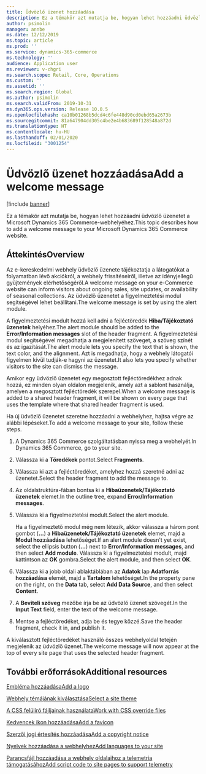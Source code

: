 ```yaml
---
title: Üdvözlő üzenet hozzáadása
description: Ez a témakör azt mutatja be, hogyan lehet hozzáadni üdvözlő üzenetet a Microsoft Dynamics 365 Commerce-webhelyéhez.
author: psimolin
manager: annbe
ms.date: 12/12/2019
ms.topic: article
ms.prod: ''
ms.service: dynamics-365-commerce
ms.technology: ''
audience: Application user
ms.reviewer: v-chgri
ms.search.scope: Retail, Core, Operations
ms.custom: ''
ms.assetid: ''
ms.search.region: Global
ms.author: psimolin
ms.search.validFrom: 2019-10-31
ms.dyn365.ops.version: Release 10.0.5
ms.openlocfilehash: ca10b01268b5dcd4c6fe448d90cd0ebd65a2673b
ms.sourcegitcommit: 81a647904dd305c4be2e4b683689f128548a872d
ms.translationtype: HT
ms.contentlocale: hu-HU
ms.lasthandoff: 02/01/2020
ms.locfileid: "3001254"
---
```

# <a name="add-a-welcome-message"></a><span data-ttu-id="74466-103">Üdvözlő üzenet hozzáadása</span><span class="sxs-lookup"><span data-stu-id="74466-103">Add a welcome message</span></span>


[!include [banner](includes/banner.md)]

<span data-ttu-id="74466-104">Ez a témakör azt mutatja be, hogyan lehet hozzáadni üdvözlő üzenetet a Microsoft Dynamics 365 Commerce-webhelyéhez.</span><span class="sxs-lookup"><span data-stu-id="74466-104">This topic describes how to add a welcome message to your Microsoft Dynamics 365 Commerce website.</span></span>

## <a name="overview"></a><span data-ttu-id="74466-105">Áttekintés</span><span class="sxs-lookup"><span data-stu-id="74466-105">Overview</span></span>

<span data-ttu-id="74466-106">Az e-kereskedelmi webhely üdvözlő üzenete tájékoztatja a látogatókat a folyamatban lévő akciókról, a webhely frissítéseiről, illetve az idényjellegű gyűjtemények elérhetőségéről.</span><span class="sxs-lookup"><span data-stu-id="74466-106">A welcome message on your e-Commerce website can inform visitors about ongoing sales, site updates, or availability of seasonal collections.</span></span> <span data-ttu-id="74466-107">Az üdvözlő üzenetet a figyelmeztetési modul segítségével lehet beállítani.</span><span class="sxs-lookup"><span data-stu-id="74466-107">The welcome message is set by using the alert module.</span></span>

<span data-ttu-id="74466-108">A figyelmeztetési modult hozzá kell adni a fejléctöredék **Hiba/Tájékoztató üzenetek** helyéhez.</span><span class="sxs-lookup"><span data-stu-id="74466-108">The alert module should be added to the **Error/Information messages** slot of the header fragment.</span></span> <span data-ttu-id="74466-109">A figyelmeztetési modul segítségével megadhatja a megjelenített szöveget, a szöveg színét és az igazítását.</span><span class="sxs-lookup"><span data-stu-id="74466-109">The alert module lets you specify the text that is shown, the text color, and the alignment.</span></span> <span data-ttu-id="74466-110">Azt is megadhatja, hogy a webhely látogatói figyelmen kívül tudják-e hagyni az üzenetet.</span><span class="sxs-lookup"><span data-stu-id="74466-110">It also lets you specify whether visitors to the site can dismiss the message.</span></span>

<span data-ttu-id="74466-111">Amikor egy üdvözlő üzenetet egy megosztott fejléctöredékhez adnak hozzá, ez minden olyan oldalon megjelenik, amely azt a sablont használja, amelyen a megosztott fejléctöredék szerepel.</span><span class="sxs-lookup"><span data-stu-id="74466-111">When a welcome message is added to a shared header fragment, it will be shown on every page that uses the template where that shared header fragment is used.</span></span>

<span data-ttu-id="74466-112">Ha új üdvözlő üzenetet szeretne hozzáadni a webhelyhez, hajtsa végre az alábbi lépéseket.</span><span class="sxs-lookup"><span data-stu-id="74466-112">To add a welcome message to your site, follow these steps.</span></span>

1. <span data-ttu-id="74466-113">A Dynamics 365 Commerce szolgáltatásban nyissa meg a webhelyét.</span><span class="sxs-lookup"><span data-stu-id="74466-113">In Dynamics 365 Commerce, go to your site.</span></span>
1. <span data-ttu-id="74466-114">Válassza ki a **Töredékek** pontot.</span><span class="sxs-lookup"><span data-stu-id="74466-114">Select **Fragments**.</span></span>
1. <span data-ttu-id="74466-115">Válassza ki azt a fejléctöredéket, amelyhez hozzá szeretné adni az üzenetet.</span><span class="sxs-lookup"><span data-stu-id="74466-115">Select the header fragment to add the message to.</span></span>
1. <span data-ttu-id="74466-116">Az oldalstruktúra-fában bontsa ki a **Hibaüzenetek/Tájékoztató üzenetek** elemet.</span><span class="sxs-lookup"><span data-stu-id="74466-116">In the outline tree, expand **Error/Information messages**.</span></span>
1. <span data-ttu-id="74466-117">Válassza ki a figyelmeztetési modult.</span><span class="sxs-lookup"><span data-stu-id="74466-117">Select the alert module.</span></span>

    <span data-ttu-id="74466-118">Ha a figyelmeztető modul még nem létezik, akkor válassza a három pont gombot (**…**) a **Hibaüzenetek/Tájékoztató üzenetek** elemet, majd a **Modul hozzáadása** lehetőséget.</span><span class="sxs-lookup"><span data-stu-id="74466-118">If an alert module doesn't yet exist, select the ellipsis button (**...**) next to **Error/Information messages**, and then select **Add module**.</span></span> <span data-ttu-id="74466-119">Válassza ki a figyelmeztetési modult, majd kattintson az **OK** gombra.</span><span class="sxs-lookup"><span data-stu-id="74466-119">Select the alert module, and then select **OK**.</span></span>

1. <span data-ttu-id="74466-120">Válassza ki a jobb oldali ablaktáblában az **Adatok** lap **Adatforrás hozzáadása** elemét, majd a **Tartalom** lehetőséget.</span><span class="sxs-lookup"><span data-stu-id="74466-120">In the property pane on the right, on the **Data** tab, select **Add Data Source**, and then select **Content**.</span></span>
1. <span data-ttu-id="74466-121">A **Beviteli szöveg** mezőbe írja be az üdvözlő üzenet szövegét.</span><span class="sxs-lookup"><span data-stu-id="74466-121">In the **Input Text** field, enter the text of the welcome message.</span></span>
1. <span data-ttu-id="74466-122">Mentse a fejléctöredéket, adja be és tegye közzé.</span><span class="sxs-lookup"><span data-stu-id="74466-122">Save the header fragment, check it in, and publish it.</span></span>

<span data-ttu-id="74466-123">A kiválasztott fejléctöredéket használó összes webhelyoldal tetején megjelenik az üdvözlő üzenet.</span><span class="sxs-lookup"><span data-stu-id="74466-123">The welcome message will now appear at the top of every site page that uses the selected header fragment.</span></span>

## <a name="additional-resources"></a><span data-ttu-id="74466-124">További erőforrások</span><span class="sxs-lookup"><span data-stu-id="74466-124">Additional resources</span></span>

[<span data-ttu-id="74466-125">Embléma hozzáadása</span><span class="sxs-lookup"><span data-stu-id="74466-125">Add a logo</span></span>](add-logo.md)

[<span data-ttu-id="74466-126">Webhely témájának kiválasztása</span><span class="sxs-lookup"><span data-stu-id="74466-126">Select a site theme</span></span>](select-site-theme.md)

[<span data-ttu-id="74466-127">A CSS felülíró fájljainak használata</span><span class="sxs-lookup"><span data-stu-id="74466-127">Work with CSS override files</span></span>](css-override-files.md)

[<span data-ttu-id="74466-128">Kedvencek ikon hozzáadása</span><span class="sxs-lookup"><span data-stu-id="74466-128">Add a favicon</span></span>](add-favicon.md)

[<span data-ttu-id="74466-129">Szerzői jogi értesítés hozzáadása</span><span class="sxs-lookup"><span data-stu-id="74466-129">Add a copyright notice</span></span>](add-copyright-notice.md)

[<span data-ttu-id="74466-130">Nyelvek hozzáadása a webhelyhez</span><span class="sxs-lookup"><span data-stu-id="74466-130">Add languages to your site</span></span>](add-languages-to-site.md)

[<span data-ttu-id="74466-131">Parancsfájl hozzáadása a webhely oldalaihoz a telemetria támogatásához</span><span class="sxs-lookup"><span data-stu-id="74466-131">Add script code to site pages to support telemetry</span></span>](add-telemetry.md)

